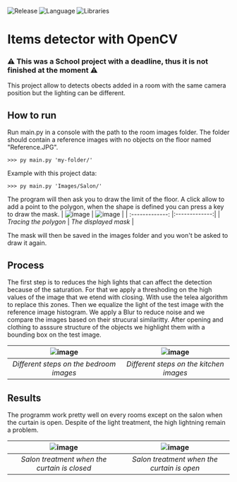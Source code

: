 ![Release](https://img.shields.io/badge/Release-v1.0-blueviolet)
![Language](https://img.shields.io/badge/Language-Python-0052cf)
![Libraries](https://img.shields.io/badge/Libraries-OpenCV_Numpy_Matplotlib_Panda-20d645)

# Items detector with OpenCV
### :warning: This was a School project with a deadline, thus it is not finished at the moment :warning:

This project allow to detects obects added in a room with the same camera position but the lighting can be different.

## How to run
Run main.py in a console with the path to the room images folder. The folder should contain a reference images with no objects on the floor named "Reference.JPG".
```
>>> py main.py 'my-folder/'
```
Example with this project data:
```
>>> py main.py 'Images/Salon/'
```
The program will then ask you to draw the limit of the floor. A click allow to add a point to the polygon, when the shape is defined you can press a key to draw the mask.
| ![image](https://github.com/victor-mira/opencv-items-detector/assets/58742508/aa01bb1a-3da1-47a8-9d63-4a96de148c13) | ![image](https://github.com/victor-mira/opencv-items-detector/assets/58742508/1cf6ab23-7360-49c2-b0c9-d777e92ffc98) |
| :-------------: |:-------------:|
| *Tracing the polygon* | *The displayed mask* |

The mask will then be saved in the images folder and you won't be asked to draw it again.

## Process
The first step is to reduces the high lights that can affect the detection because of the saturation. For that we apply a threshoding on the high values of the image that we etend with closing. With use the telea algorithm to replace this zones. Then we equalize the light of the test image with the reference image histogram. We apply a Blur to reduce noise and we compare the images based on their strucural similaritty. After opening and clothing to asssure structure of the objects we highlight them with a bounding box on the test image.

| ![image](https://github.com/victor-mira/opencv-items-detector/assets/58742508/707f75df-0399-4320-a8d8-66b97bf149a8) | ![image](https://github.com/victor-mira/opencv-items-detector/assets/58742508/dd9c7c73-e8db-4d4f-9d2e-a07e534bf9e1) |
| :-------------: |:-------------:|
| *Different steps on the bedroom images* | *Different steps on the kitchen images* |

## Results
The programm work pretty well on every rooms except on the salon when the curtain is open. Despite of the light treatment, the high lightning remain a problem.

| ![image](https://github.com/victor-mira/opencv-items-detector/assets/58742508/0b871b96-2236-484c-b4ee-8b3655b19e3c) | ![image](https://github.com/victor-mira/opencv-items-detector/assets/58742508/5a63f51d-8004-4849-81f4-738f0b1efbe2) |
| :-------------: |:-------------:|
| *Salon treatment when the curtain is closed* | *Salon treatment when the curtain is open* |

